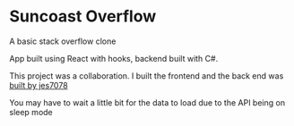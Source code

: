 # Suncoast Overflow

A basic stack overflow clone

App built using React with hooks, backend built with C#.

This project was a collaboration. I built the frontend and the back end was [built by jes7078](https://github.com/jes7078/SuncoastOverflowAPI)

You may have to wait a little bit for the data to load due to the API being on sleep mode
